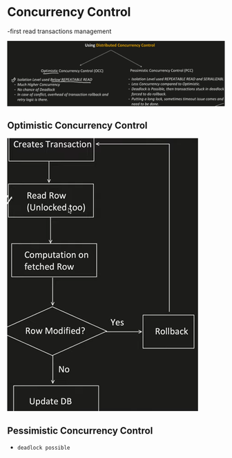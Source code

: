 # Concurrency Control

-first read transactions management

![concurrency control](./img/distributed-concurrency.png)

## Optimistic Concurrency Control

![optimistic](./img/optimistic-concurrency.png)

## Pessimistic Concurrency Control

- `deadlock possible`
